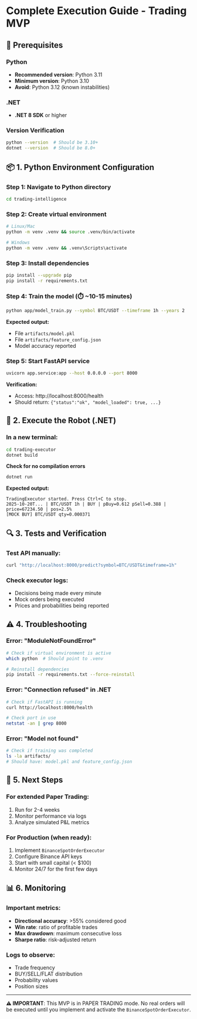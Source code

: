 # Complete Execution Guide - Trading MVP

## 🔧 Prerequisites

### Python
- **Recommended version**: Python 3.11
- **Minimum version**: Python 3.10
- **Avoid**: Python 3.12 (known instabilities)

### .NET
- **.NET 8 SDK** or higher

### Version Verification
```bash
python --version  # Should be 3.10+
dotnet --version  # Should be 8.0+
```

## 📦 1. Python Environment Configuration

### Step 1: Navigate to Python directory
```bash
cd trading-intelligence
```

### Step 2: Create virtual environment
```bash
# Linux/Mac
python -m venv .venv && source .venv/bin/activate

# Windows
python -m venv .venv && .venv\Scripts\activate
```

### Step 3: Install dependencies
```bash
pip install --upgrade pip
pip install -r requirements.txt
```

### Step 4: Train the model (⏱️ ~10-15 minutes)
```bash
python app/model_train.py --symbol BTC/USDT --timeframe 1h --years 2
```

**Expected output:**
- File `artifacts/model.pkl`
- File `artifacts/feature_config.json`
- Model accuracy reported

### Step 5: Start FastAPI service
```bash
uvicorn app.service:app --host 0.0.0.0 --port 8000
```

**Verification:**
- Access: http://localhost:8000/health
- Should return: `{"status":"ok", "model_loaded": true, ...}`

## 🎯 2. Execute the Robot (.NET)

### In a new terminal:

```bash
cd trading-executor
dotnet build
```

**Check for no compilation errors**

```bash
dotnet run
```

**Expected output:**
```
TradingExecutor started. Press Ctrl+C to stop.
2025-10-20T... | BTC/USDT 1h | BUY | pBuy=0.612 pSell=0.388 | price=67234.50 | pos=2.5%
[MOCK BUY] BTC/USDT qty=0.000371
```

## 🔍 3. Tests and Verification

### Test API manually:
```bash
curl "http://localhost:8000/predict?symbol=BTC/USDT&timeframe=1h"
```

### Check executor logs:
- Decisions being made every minute
- Mock orders being executed
- Prices and probabilities being reported

## ⚠️ 4. Troubleshooting

### Error: "ModuleNotFoundError"
```bash
# Check if virtual environment is active
which python  # Should point to .venv

# Reinstall dependencies
pip install -r requirements.txt --force-reinstall
```

### Error: "Connection refused" in .NET
```bash
# Check if FastAPI is running
curl http://localhost:8000/health

# Check port in use
netstat -an | grep 8000
```

### Error: "Model not found"
```bash
# Check if training was completed
ls -la artifacts/
# Should have: model.pkl and feature_config.json
```

## 🚀 5. Next Steps

### For extended Paper Trading:
1. Run for 2-4 weeks
2. Monitor performance via logs
3. Analyze simulated P&L metrics

### For Production (when ready):
1. Implement `BinanceSpotOrderExecutor`
2. Configure Binance API keys
3. Start with small capital (< $100)
4. Monitor 24/7 for the first few days

## 📊 6. Monitoring

### Important metrics:
- **Directional accuracy**: >55% considered good
- **Win rate**: ratio of profitable trades
- **Max drawdown**: maximum consecutive loss
- **Sharpe ratio**: risk-adjusted return

### Logs to observe:
- Trade frequency
- BUY/SELL/FLAT distribution
- Probability values
- Position sizes

---

**⚠️ IMPORTANT**: This MVP is in PAPER TRADING mode. No real orders will be executed until you implement and activate the `BinanceSpotOrderExecutor`.